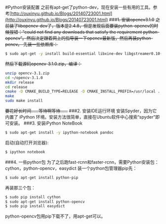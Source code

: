 #Python安装配置
之前有apt-get了python-dev，现在安装一些有用的工具。参考[http://ouxinyu.github.io/Blogs/20140723001.html](http://ouxinyu.github.io/Blogs/20140723001.html)
###~~1. 安装opencv3.1.0~~
~~之前装了libopencv-dev了，版本是2.4.8，但是发现后面要装python-opencv的时候报错：“could not find any downloads that satisfy the requirement python-opencv”。然后决定跟着网上的指导装一下opencv最新版，然后再装python-pencv。
先装一些依赖库：~~
```bash
$ sudo apt-get -y install build-essential libxine-dev libgstreamer0.10-dev libgstreamer-plugins-base0.10-dev libv4l-dev libqt4-dev libfaac-dev libmp3lame-dev libopencore-amrnb-dev libopencore-amrwb-dev libtheora-dev libvorbis-dev libxvidcore-dev x264 v4l-utils unzip
```
~~然后下载源码opencv-3.1.0.zip，编译：~~
```bash
unzip opencv-3.1.zip
cd ~/opencv-3.1.0
mkdir release
cd release
cmake -D CMAKE_BUILD_TYPE=RELEASE -D CMAKE_INSTALL_PREFIX=/usr/local ..
make
sudo make install
```
~~要花好长时间……等待啊等待……~~
###2. 安装IDE运行环境
安装Spyder，因为它内置了 iPython 环境。安装方法很简单，直接在Ubuntu软件中心搜索“spyder”即可安装。
###3. 安装iPython NoteBook
```bash
$ sudo apt-get install -y ipython-notebook pandoc
```
启动(自动打开浏览器):
```bash
$ ipython notebook
```
###4. 一些python包
为了之后跑fast-rcnn和faster-rcnn，需要Python安装包：cython，python-opencv，easydict
装一个python包管理器pip先：
```bash
$ sudo apt-get install python-pip
```
再装那三个包：
```bash
$ sudo pip install cython
$ sudo apt-get install python-opencv
$ sudo pip install easydict
```
python-opencv包用pip下载不了，用apt-get可以。